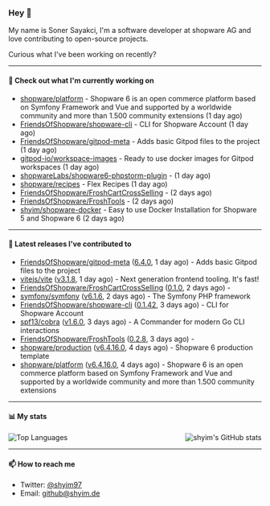 ### Hey 👋

My name is Soner Sayakci, I'm a software developer at shopware AG and love contributing to open-source projects.

Curious what I've been working on recently?

---

#### 👷 Check out what I'm currently working on

- [shopware/platform](https://github.com/shopware/platform) - Shopware 6 is an open commerce platform based on Symfony Framework and Vue and supported by a worldwide community and more than 1.500 community extensions (1 day ago)
- [FriendsOfShopware/shopware-cli](https://github.com/FriendsOfShopware/shopware-cli) - CLI for Shopware Account (1 day ago)
- [FriendsOfShopware/gitpod-meta](https://github.com/FriendsOfShopware/gitpod-meta) - Adds basic Gitpod files to the project (1 day ago)
- [gitpod-io/workspace-images](https://github.com/gitpod-io/workspace-images) - Ready to use docker images for Gitpod workspaces (1 day ago)
- [shopwareLabs/shopware6-phpstorm-plugin](https://github.com/shopwareLabs/shopware6-phpstorm-plugin) -  (1 day ago)
- [shopware/recipes](https://github.com/shopware/recipes) - Flex Recipes (1 day ago)
- [FriendsOfShopware/FroshCartCrossSelling](https://github.com/FriendsOfShopware/FroshCartCrossSelling) -  (2 days ago)
- [FriendsOfShopware/FroshTools](https://github.com/FriendsOfShopware/FroshTools) -  (2 days ago)
- [shyim/shopware-docker](https://github.com/shyim/shopware-docker) - Easy to use Docker Installation for Shopware 5 and Shopware 6 (2 days ago)

---

#### 🔭 Latest releases I've contributed to

- [FriendsOfShopware/gitpod-meta](https://github.com/FriendsOfShopware/gitpod-meta) ([6.4.0](https://github.com/FriendsOfShopware/gitpod-meta/releases/tag/6.4.0), 1 day ago) - Adds basic Gitpod files to the project
- [vitejs/vite](https://github.com/vitejs/vite) ([v3.1.8](https://github.com/vitejs/vite/releases/tag/v3.1.8), 1 day ago) - Next generation frontend tooling. It&#39;s fast!
- [FriendsOfShopware/FroshCartCrossSelling](https://github.com/FriendsOfShopware/FroshCartCrossSelling) ([0.1.0](https://github.com/FriendsOfShopware/FroshCartCrossSelling/releases/tag/0.1.0), 2 days ago) - 
- [symfony/symfony](https://github.com/symfony/symfony) ([v6.1.6](https://github.com/symfony/symfony/releases/tag/v6.1.6), 2 days ago) - The Symfony PHP framework
- [FriendsOfShopware/shopware-cli](https://github.com/FriendsOfShopware/shopware-cli) ([0.1.42](https://github.com/FriendsOfShopware/shopware-cli/releases/tag/0.1.42), 3 days ago) - CLI for Shopware Account
- [spf13/cobra](https://github.com/spf13/cobra) ([v1.6.0](https://github.com/spf13/cobra/releases/tag/v1.6.0), 3 days ago) - A Commander for modern Go CLI interactions
- [FriendsOfShopware/FroshTools](https://github.com/FriendsOfShopware/FroshTools) ([0.2.8](https://github.com/FriendsOfShopware/FroshTools/releases/tag/0.2.8), 3 days ago) - 
- [shopware/production](https://github.com/shopware/production) ([v6.4.16.0](https://github.com/shopware/production/releases/tag/v6.4.16.0), 4 days ago) - Shopware 6 production template
- [shopware/platform](https://github.com/shopware/platform) ([v6.4.16.0](https://github.com/shopware/platform/releases/tag/v6.4.16.0), 4 days ago) - Shopware 6 is an open commerce platform based on Symfony Framework and Vue and supported by a worldwide community and more than 1.500 community extensions

---

#### 📊 My stats

<img align="right" alt="shyim's GitHub stats" src="https://github-readme-stats.vercel.app/api?username=shyim&count_private=1&show_icons=true&" />

![Top Languages](https://github-readme-stats.vercel.app/api/top-langs/?username=shyim)

---

#### 📫 How to reach me

- Twitter: [@shyim97](https://twitter.com/shyim97)
- Email: [github@shyim.de](mailto://github@shyim.de)

